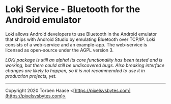 # Loki Service - Bluetooth for the Android emulator

Loki allows Android developers to use Bluetooth in the Android emulator that ships with Android Studio by emulating Bluetooth over TCP/IP. Loki consists of a web-service and an example-app. The web-service is licensed as open-source under the AGPL version 3.

*LOKI package is still an alpha! Its core functionality has been tested and is working, but there could still be undiscovered bugs. Also breaking interface changes are likely to happen, so it is not recommended to use it in production projects, yet.*

----

Copyright 2020 Torben Haase \<[https://pixelsvsbytes.com](https://pixelsvsbytes.com)>
